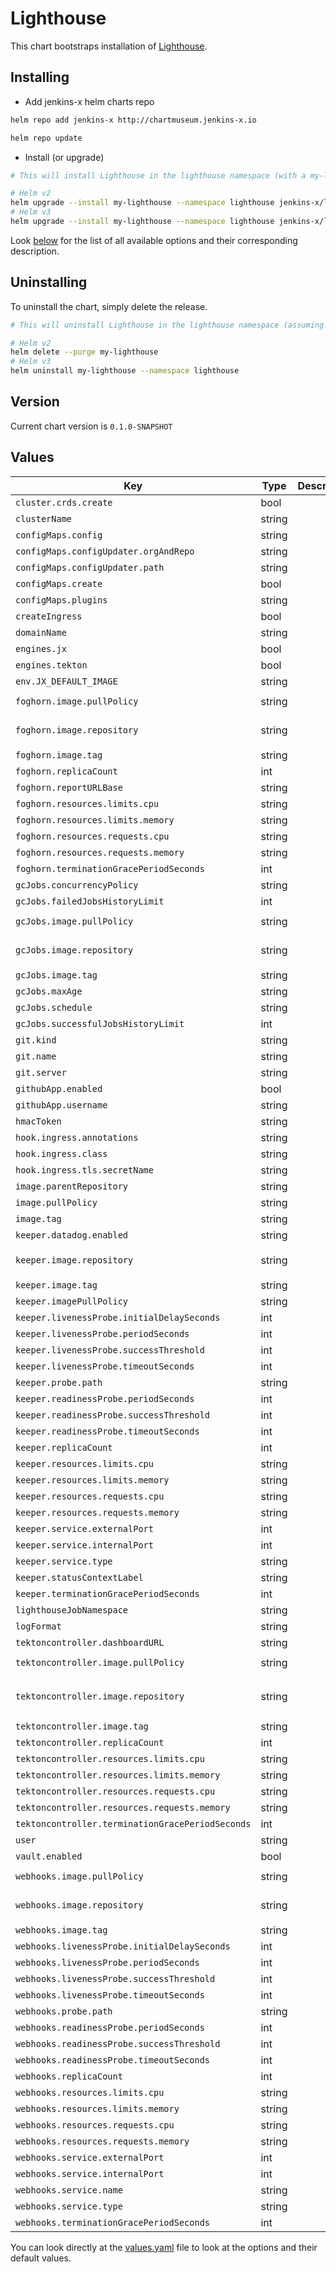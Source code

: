 

# Lighthouse

This chart bootstraps installation of [Lighthouse](https://github.com/jenkins-x/lighthouse).

## Installing

- Add jenkins-x helm charts repo

```bash
helm repo add jenkins-x http://chartmuseum.jenkins-x.io

helm repo update
```

- Install (or upgrade)

```bash
# This will install Lighthouse in the lighthouse namespace (with a my-lighthouse release name)

# Helm v2
helm upgrade --install my-lighthouse --namespace lighthouse jenkins-x/lighthouse
# Helm v3
helm upgrade --install my-lighthouse --namespace lighthouse jenkins-x/lighthouse
```

Look [below](#values) for the list of all available options and their corresponding description.

## Uninstalling

To uninstall the chart, simply delete the release.

```bash
# This will uninstall Lighthouse in the lighthouse namespace (assuming a my-lighthouse release name)

# Helm v2
helm delete --purge my-lighthouse
# Helm v3
helm uninstall my-lighthouse --namespace lighthouse
```

## Version

Current chart version is `0.1.0-SNAPSHOT`

## Values

| Key | Type | Description | Default |
|-----|------|-------------|---------|
| `cluster.crds.create` | bool |  | `true` |
| `clusterName` | string |  | `""` |
| `configMaps.config` | string |  | `nil` |
| `configMaps.configUpdater.orgAndRepo` | string |  | `""` |
| `configMaps.configUpdater.path` | string |  | `""` |
| `configMaps.create` | bool |  | `false` |
| `configMaps.plugins` | string |  | `nil` |
| `createIngress` | bool |  | `false` |
| `domainName` | string |  | `""` |
| `engines.jx` | bool |  | `true` |
| `engines.tekton` | bool |  | `false` |
| `env.JX_DEFAULT_IMAGE` | string |  | `""` |
| `foghorn.image.pullPolicy` | string |  | `"{{ .Values.image.pullPolicy }}"` |
| `foghorn.image.repository` | string |  | `"{{ .Values.image.parentRepository }}/lighthouse-foghorn"` |
| `foghorn.image.tag` | string |  | `"{{ .Values.image.tag }}"` |
| `foghorn.replicaCount` | int |  | `1` |
| `foghorn.reportURLBase` | string |  | `""` |
| `foghorn.resources.limits.cpu` | string |  | `"100m"` |
| `foghorn.resources.limits.memory` | string |  | `"256Mi"` |
| `foghorn.resources.requests.cpu` | string |  | `"80m"` |
| `foghorn.resources.requests.memory` | string |  | `"128Mi"` |
| `foghorn.terminationGracePeriodSeconds` | int |  | `180` |
| `gcJobs.concurrencyPolicy` | string |  | `"Forbid"` |
| `gcJobs.failedJobsHistoryLimit` | int |  | `1` |
| `gcJobs.image.pullPolicy` | string |  | `"{{ .Values.image.pullPolicy }}"` |
| `gcJobs.image.repository` | string |  | `"{{ .Values.image.parentRepository }}/lighthouse-gc-jobs"` |
| `gcJobs.image.tag` | string |  | `"{{ .Values.image.tag }}"` |
| `gcJobs.maxAge` | string |  | `"168h"` |
| `gcJobs.schedule` | string |  | `"0/30 * * * *"` |
| `gcJobs.successfulJobsHistoryLimit` | int |  | `3` |
| `git.kind` | string |  | `"github"` |
| `git.name` | string |  | `"github"` |
| `git.server` | string |  | `""` |
| `githubApp.enabled` | bool |  | `false` |
| `githubApp.username` | string |  | `"jenkins-x[bot]"` |
| `hmacToken` | string |  | `""` |
| `hook.ingress.annotations` | string |  | `nil` |
| `hook.ingress.class` | string |  | `"nginx"` |
| `hook.ingress.tls.secretName` | string |  | `""` |
| `image.parentRepository` | string |  | `"gcr.io/jenkinsxio"` |
| `image.pullPolicy` | string |  | `"IfNotPresent"` |
| `image.tag` | string |  | `"0.0.64"` |
| `keeper.datadog.enabled` | string |  | `"true"` |
| `keeper.image.repository` | string |  | `"{{ .Values.image.parentRepository }}/lighthouse-keeper"` |
| `keeper.image.tag` | string |  | `"{{ .Values.image.tag }}"` |
| `keeper.imagePullPolicy` | string |  | `"IfNotPresent"` |
| `keeper.livenessProbe.initialDelaySeconds` | int |  | `120` |
| `keeper.livenessProbe.periodSeconds` | int |  | `10` |
| `keeper.livenessProbe.successThreshold` | int |  | `1` |
| `keeper.livenessProbe.timeoutSeconds` | int |  | `1` |
| `keeper.probe.path` | string |  | `"/"` |
| `keeper.readinessProbe.periodSeconds` | int |  | `10` |
| `keeper.readinessProbe.successThreshold` | int |  | `1` |
| `keeper.readinessProbe.timeoutSeconds` | int |  | `1` |
| `keeper.replicaCount` | int |  | `1` |
| `keeper.resources.limits.cpu` | string |  | `"400m"` |
| `keeper.resources.limits.memory` | string |  | `"512Mi"` |
| `keeper.resources.requests.cpu` | string |  | `"100m"` |
| `keeper.resources.requests.memory` | string |  | `"128Mi"` |
| `keeper.service.externalPort` | int |  | `80` |
| `keeper.service.internalPort` | int |  | `8888` |
| `keeper.service.type` | string |  | `"ClusterIP"` |
| `keeper.statusContextLabel` | string |  | `"Lighthouse Merge Status"` |
| `keeper.terminationGracePeriodSeconds` | int |  | `30` |
| `lighthouseJobNamespace` | string |  | `""` |
| `logFormat` | string |  | `"json"` |
| `tektoncontroller.dashboardURL` | string |  | `""` |
| `tektoncontroller.image.pullPolicy` | string |  | `"{{ .Values.image.pullPolicy }}"` |
| `tektoncontroller.image.repository` | string |  | `"{{ .Values.image.parentRepository }}/lighthouse-tekton-controller"` |
| `tektoncontroller.image.tag` | string |  | `"{{ .Values.image.tag }}"` |
| `tektoncontroller.replicaCount` | int |  | `1` |
| `tektoncontroller.resources.limits.cpu` | string |  | `"100m"` |
| `tektoncontroller.resources.limits.memory` | string |  | `"256Mi"` |
| `tektoncontroller.resources.requests.cpu` | string |  | `"80m"` |
| `tektoncontroller.resources.requests.memory` | string |  | `"128Mi"` |
| `tektoncontroller.terminationGracePeriodSeconds` | int |  | `180` |
| `user` | string |  | `""` |
| `vault.enabled` | bool |  | `false` |
| `webhooks.image.pullPolicy` | string |  | `"{{ .Values.image.pullPolicy }}"` |
| `webhooks.image.repository` | string |  | `"{{ .Values.image.parentRepository }}/lighthouse-webhooks"` |
| `webhooks.image.tag` | string |  | `"{{ .Values.image.tag }}"` |
| `webhooks.livenessProbe.initialDelaySeconds` | int |  | `60` |
| `webhooks.livenessProbe.periodSeconds` | int |  | `10` |
| `webhooks.livenessProbe.successThreshold` | int |  | `1` |
| `webhooks.livenessProbe.timeoutSeconds` | int |  | `1` |
| `webhooks.probe.path` | string |  | `"/"` |
| `webhooks.readinessProbe.periodSeconds` | int |  | `10` |
| `webhooks.readinessProbe.successThreshold` | int |  | `1` |
| `webhooks.readinessProbe.timeoutSeconds` | int |  | `1` |
| `webhooks.replicaCount` | int |  | `2` |
| `webhooks.resources.limits.cpu` | string |  | `"100m"` |
| `webhooks.resources.limits.memory` | string |  | `"256Mi"` |
| `webhooks.resources.requests.cpu` | string |  | `"80m"` |
| `webhooks.resources.requests.memory` | string |  | `"128Mi"` |
| `webhooks.service.externalPort` | int |  | `80` |
| `webhooks.service.internalPort` | int |  | `8080` |
| `webhooks.service.name` | string |  | `"hook"` |
| `webhooks.service.type` | string |  | `"ClusterIP"` |
| `webhooks.terminationGracePeriodSeconds` | int |  | `180` |

You can look directly at the [values.yaml](./values.yaml) file to look at the options and their default values.
